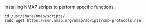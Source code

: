 Installing NMAP scripts to perform specific functions.


```
cd /usr/share/nmap/scripts/
sudo wget https://svn.nmap.org/nmap/scripts/smb-protocols.nse
```
